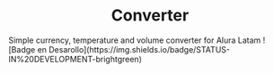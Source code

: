 <h1 align="center"> Converter </h1>
Simple currency, temperature and volume converter for Alura Latam
![Badge en Desarollo](https://img.shields.io/badge/STATUS-IN%20DEVELOPMENT-brightgreen)
